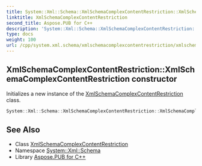 ```yaml
---
title: System::Xml::Schema::XmlSchemaComplexContentRestriction::XmlSchemaComplexContentRestriction constructor
linktitle: XmlSchemaComplexContentRestriction
second_title: Aspose.PUB for C++
description: 'System::Xml::Schema::XmlSchemaComplexContentRestriction::XmlSchemaComplexContentRestriction constructor. Initializes a new instance of the XmlSchemaComplexContentRestriction class in C++.'
type: docs
weight: 100
url: /cpp/system.xml.schema/xmlschemacomplexcontentrestriction/xmlschemacomplexcontentrestriction/
---
```

## XmlSchemaComplexContentRestriction::XmlSchemaComplexContentRestriction constructor


Initializes a new instance of the [XmlSchemaComplexContentRestriction](../) class.

```cpp
System::Xml::Schema::XmlSchemaComplexContentRestriction::XmlSchemaComplexContentRestriction()
```

## See Also

* Class [XmlSchemaComplexContentRestriction](../)
* Namespace [System::Xml::Schema](../../)
* Library [Aspose.PUB for C++](../../../)

